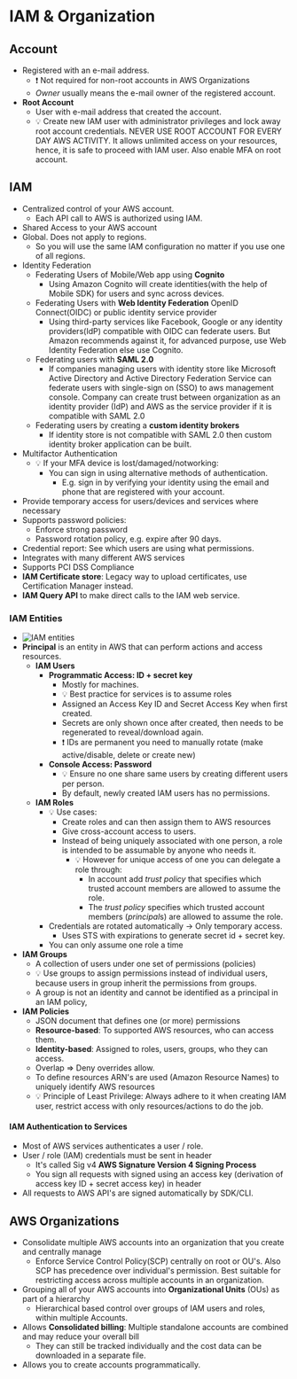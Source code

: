 # IAM & Organization

## Account

- Registered with an e-mail address.
  - ❗ Not required for non-root accounts in AWS Organizations
  - *Owner* usually means the e-mail owner of the registered account.
- **Root Account**
  - User with e-mail address that created the account.
  - 💡 Create new IAM user with administrator privileges and lock away root account credentials. NEVER USE ROOT ACCOUNT FOR EVERY DAY AWS ACTIVITY. It allows unlimited access on your resources, hence, it is safe to proceed with IAM user. Also enable MFA on root account.

## IAM

- Centralized control of your AWS account.
  - Each API call to AWS is authorized using IAM.
- Shared Access to your AWS account
- Global. Does not apply to regions.
  - So you will use the same IAM configuration no matter if you use one of all regions.
- Identity Federation
  - Federating Users of Mobile/Web app using **Cognito**
    - Using Amazon Cognito will create identities(with the help of Mobile SDK) for users and sync across devices.
  - Federating Users with **Web Identity Federation** OpenID Connect(OIDC) or public identity service provider
    - Using third-party services like Facebook, Google or any identity providers(IdP) compatible with OIDC can federate users. But Amazon recommends against it, for advanced purpose, use Web Identity Federation else use Cognito.
  - Federating users with **SAML 2.0**
    - If companies managing users with identity store like Microsoft Active Directory and Active Directory Federation Service can federate users with single-sign on (SSO) to aws management console. Company can create trust between organization as an identity provider (IdP) and AWS as the service provider if it is compatible with SAML 2.0
  - Federating users by creating a **custom identity brokers**
    - If identity store is not compatible with SAML 2.0 then custom identity broker application can be built.
- Multifactor Authentication
  - 💡 If your MFA device is lost/damaged/notworking:
    - You can sign in using alternative methods of authentication.
      - E.g. sign in by verifying your identity using the email and phone that are registered with your account.
- Provide temporary access for users/devices and services where necessary
- Supports password policies:
  - Enforce strong password
  - Password rotation policy, e.g. expire after 90 days.
- Credential report: See which users are using what permissions.
- Integrates with many different AWS services
- Supports PCI DSS Compliance
- **IAM Certificate store**: Legacy way to upload certificates, use Certification Manager instead.
- **IAM Query API** to make direct calls to the IAM web service.

### IAM Entities

- ![IAM entities](./img/iam/iam-entities.png)
- **Principal** is an entity in AWS that can perform actions and access resources.
  - **IAM Users**
    - **Programmatic Access: ID + secret key**
      - Mostly for machines.
      - 💡 Best practice for services is to assume roles
      - Assigned an Access Key ID and Secret Access Key when first created.
      - Secrets are only shown once after created, then needs to be regenerated to reveal/download again.
      - ❗ IDs are permanent you need to manually rotate (make active/disable, delete or create new)
    - **Console Access: Password**
      - 💡 Ensure no one share same users by creating different users per person.
      - By default, newly created IAM users has no permissions.
  - **IAM Roles**
    - 💡 Use cases:
      - Create roles and can then assign them to AWS resources
      - Give cross-account access to users.
      - Instead of being uniquely associated with one person, a role is intended to be assumable by anyone who needs it.
        - 💡 However for unique access of one you can delegate a role through:
          - In account add *trust policy* that specifies which trusted account members are allowed to assume the role.
          - The *trust policy* specifies which trusted account members (*principal*s) are allowed to assume the role.
    - Credentials are rotated automatically -> Only temporary access.
      - Uses STS with expirations to generate secret id + secret key.
    - You can only assume one role a time
- **IAM Groups**
  - A collection of users under one set of permissions (policies)
  - 💡 Use groups to assign permissions instead of individual users, because users in group inherit the permissions from groups.
  - A group is not an identity and cannot be identified as a principal in an IAM policy,
- **IAM Policies**
  - JSON document that defines one (or more) permissions
  - **Resource-based**: To supported AWS resources, who can access them.
  - **Identity-based**: Assigned to roles, users, groups, who they can access.
  - Overlap => Deny overrides allow.
  - To define resources ARN's are used (Amazon Resource Names) to uniquely identify AWS resources
  - 💡 Principle of Least Privilege: Always adhere to it when creating IAM user, restrict access with only resources/actions to do the job.

#### IAM Authentication to Services

- Most of AWS services authenticates a user / role.
- User / role (IAM) credentials must be sent in header
  - It's called Sig v4 **AWS Signature Version 4 Signing Process**
  - You sign all requests with signed using an access key (derivation of access key ID + secret access key) in header
- All requests to AWS API's are signed automatically by SDK/CLI.

## AWS Organizations
  
- Consolidate multiple AWS accounts into an organization that you create and centrally manage
  - Enforce Service Control Policy(SCP) centrally on root or OU's. Also SCP has precedence over individual's permission. Best suitable for restricting access across multiple accounts in an organization.
- Grouping all of your AWS accounts into **Organizational Units** (OUs) as part of a hierarchy
  - Hierarchical based control over groups of IAM users and roles, within multiple Accounts.
- Allows **Consolidated billing**: Multiple standalone accounts are combined and may reduce your overall bill
  - They can still be tracked individually and the cost data can be downloaded in a separate file.
- Allows you to create accounts programmatically.
